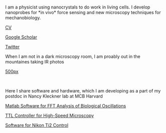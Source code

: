 
<br>
<br>
<br>
<br>
I am a physicist using nanocrystals to do work in living cells. I develop nanoprobes for *in vivo* force sensing and new microscopy techniques for mechanobiology.

<br>

[CV](https://github.com/mariavmukhina/mariavmukhina.github.io/blob/main/CV_Maria%20Mukhina_Biotech.pdf)

[Google Scholar](https://scholar.google.com/citations?user=XXo51HQAAAAJ&hl=en&authuser=1)

[Twitter](https://twitter.com/maria_muxika)

When I am not in a dark microscopy room, I am proably out in the mountaines taking IR photos

[500px](https://500px.com/p/mmuxika?view=photos)

<br>

Here I share software and hardware, which I am developing as a part of my postdoc in Nancy Kleckner lab at MCB Harvard


 [Matlab Software for FFT Analysis of Biological Oscillations](https://github.com/mariavmukhina/FFT_Analysis_of_Biological_Oscillations)
 
 [TTL Controller for High-Speed Microscopy](https://github.com/mariavmukhina/TTL_Controller_for_High-Speed_Microscopy)
 
 [Software for Nikon Ti2 Control](https://github.com/mariavmukhina/Software_for_Microscope_Control)

